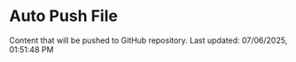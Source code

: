 # Auto Push File

Content that will be pushed to GitHub repository.
Last updated: 07/06/2025, 01:51:48 PM